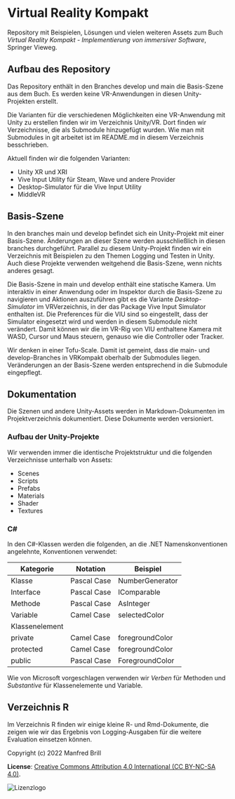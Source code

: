 # Virtual Reality Kompakt

Repository mit Beispielen, Lösungen und vielen weiteren Assets zum Buch
*Virtual Reality Kompakt - Implementierung von immersiver Software*, Springer Vieweg.

## Aufbau des Repository
Das Repository enthält in den Branches develop und main die Basis-Szene aus dem Buch.
Es werden keine VR-Anwendungen in diesen Unity-Projekten erstellt.

Die Varianten für die verschiedenen Möglichkeiten eine VR-Anwendung mit Unity zu erstellen finden wir
im Verzeichnis Unity/VR. Dort finden wir Verzeichnisse, die als Submodule hinzugefügt wurden.
Wie man mit Submodules in git arbeitet ist im README.md in diesem Verzeichnis besschrieben.

Aktuell finden wir die folgenden Varianten:
- Unity XR und XRI
- Vive Input Utility für Steam, Wave und andere Provider
- Desktop-Simulator für die Vive Input Utility
- MiddleVR


## Basis-Szene
In den branches main und develop befindet sich ein Unity-Projekt mit einer Basis-Szene. 
Änderungen an dieser Szene werden ausschließlich in diesen branches durchgeführt.
Parallel zu diesem Unity-Projekt finden wir ein Verzeichnis mit Beispielen zu den Themen
Logging und Testen in Unity. Auch diese Projekte verwenden weitgehend die Basis-Szene, 
wenn nichts anderes gesagt.

Die Basis-Szene in main und develop enthält eine statische Kamera. Um interaktiv in einer
Anwendung oder im Inspektor durch die Basis-Szene zu navigieren und Aktionen auszuführen
gibt es die Variante *Desktop-Simulator* im VRVerzeichnis, in der das Package Vive Input Simulator
enthalten ist. Die Preferences für die VIU sind so eingestellt, dass der Simulator
eingesetzt wird und werden in diesem Submodule nicht verändert. 
Damit können wir die im VR-Rig von VIU enthaltene Kamera mit WASD, Cursor
und Maus steuern, genauso wie die Controller oder Tracker.

Wir denken in einer Tofu-Scale. Damit ist gemeint, dass die main- und develop-Branches
in VRKompakt oberhalb der Submodules liegen. Veränderungen an der Basis-Szene werden
entsprechend in die Submodule eingepflegt.

## Dokumentation
Die Szenen und andere Unity-Assets werden in Markdown-Dokumenten
im Projektverzeichnis dokumentiert. Diese Dokumente werden versioniert.

### Aufbau der Unity-Projekte
Wir verwenden immer die identische Projektstruktur und die folgenden Verzeichnisse
unterhalb von Assets:
- Scenes
- Scripts
- Prefabs
- Materials
- Shader
- Textures

### C\#
In den C\#-Klassen werden die folgenden, an die .NET Namenskonventionen angelehnte,
Konventionen verwendet:

| Kategorie      | Notation    | Beispiel        |
| ------------- | ---------- | -------------- |
| Klasse         | Pascal Case | NumberGenerator |
| Interface      | Pascal Case | IComparable     |
| Methode        | Pascal Case | AsInteger      |
| Variable       | Camel Case  | selectedColor   |
| Klassenelement |             |                 |
| private        | Camel Case  | foregroundColor |
| protected      | Camel Case  | foregroundColor |
| public         | Pascal Case | ForegroundColor |

Wie von Microsoft vorgeschlagen verwenden wir *Verben* für Methoden und *Substantive*
für Klassenelemente und Variable.

## Verzeichnis R
Im Verzeichnis R finden wir einige kleine R- und Rmd-Dokumente, die zeigen wie
wir das Ergebnis von Logging-Ausgaben für die weitere Evaluation einsetzen können.

Copyright (c) 2022 Manfred Brill

**License**: [Creative Commons Attribution 4.0 International (CC BY-NC-SA 4.0)](https://creativecommons.org/licenses/by-nc-sa/4.0/).  

![Lizenzlogo](https://licensebuttons.net/l/by-nc-sa/3.0/de/88x31.png)
